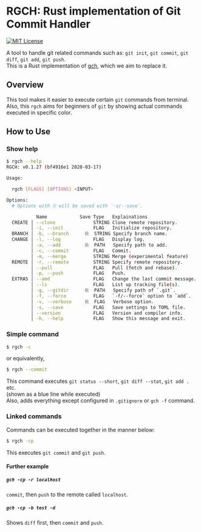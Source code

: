 # RGCH: Rust implementation of Git Commit Handler
[![MIT License](http://img.shields.io/badge/license-MIT-blue.svg?style=flat-square)][license]

[license]: https://github.com/Scstechr/rgch/blob/master/LICENSE

A tool to handle git related commands such as: `git init`, `git commit`, `git diff`, `git add`, `git push`.  
This is a Rust implementation of [gch](https://github.com/Scstechr/gch), which we aim to replace it.

## Overview
This tool makes it easier to execute certain `git` commands from terminal.  
Also, this `rgch` aims for beginners of `git` by showing actual commands executed in specific color.

## How to Use

### Show help

```bash
$ rgch --help
RGCH: v0.1.27 (bf4916e1 2020-03-17)

Usage:

  rgch [FLAGS] [OPTIONS] <INPUT>

Options:
  # Options with ⎘ will be saved with `-s/--save`.

           Name            Save Type   Explainations                 
  CREATE │ --clone              STRING Clone remote repository.
         │ -i, --init           FLAG   Initialize repository.
  BRANCH │ -b, --branch      ⎘  STRING Specify branch name.
  CHANGE │ -l, --log            FLAG   Display log.
         │ -a, --add         ⎘  PATH   Specify path to add.
         │ -c, --commit         FLAG   Commit.
         │ -m, --merge          STRING Merge (experimental feature)
  REMOTE │ -r, --remote         STRING Specify remote repository.
         │ --pull               FLAG   Pull (fetch and rebase).
         │ -p, --push           FLAG   Push.
  EXTRAS │ --amd                FLAG   Change the last commit message.
         │ --ls                 FLAG   List up tracking file(s).
         │ -g, --gitdir      ⎘  PATH   Specify path of `.git`.
         │ -f, --force          FLAG   `-f/--force` option to `add`.
         │ -v, --verbose     ⎘  FLAG   Verbose option.
         │ -s, --save           FLAG   Save settings to TOML file.
         │ --version            FLAG   Version and compiler info.
         │ -h, --help           FLAG   Show this message and exit.

```

### Simple command

```bash
$ rgch -c
```

or equivalently,

```bash
$ rgch --commit
```

This command executes `git status --short`, `git diff --stat`, `git add .` etc.  
(shown as a blue line while executed)  
Also, adds everything except configured in `.gitignore` or `gch -f` command.  

### Linked commands

Commands can be executed together in the manner below:

```bash
$ rgch -cp
```

This executes `git commit` and `git push`.

#### Further example

##### `gch -cp -r localhost`
`commit`, then `push` to the remote called `localhost`.
##### `gch -cp -b test -d`
Shows `diff` first, then `commit` and `push`.

